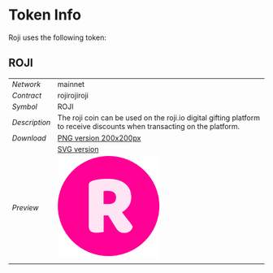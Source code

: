 # Token Info

Roji uses the following token:

## ROJI

|               |              |
| ------------- |--------------|
| *Network*     | mainnet      |
| *Contract*    | rojirojiroji |
| *Symbol*      | ROJI         |
| *Description* | The roji coin can be used on the roji.io digital gifting platform to receive discounts when transacting on the platform. |
| *Download*    | [PNG version 200x200px](./roji-200x200.png) |
|               | [SVG version](../blob/master/LICENSE) |
| *Preview*     |  ![Roji Symbol Image](./roji-200x200.png) |
| | |


